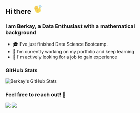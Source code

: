 ## Hi there <img src="./assets/waving.gif" width='30'>

### I am Berkay, a Data Enthusiast with a mathematical background

- :mortar_board: I've just finished Data Science Bootcamp.
- 🌱 I’m currently working on my portfolio and keep learning
- :mag_right: I'm actively looking for a job to gain experience

### GitHub Stats
![Berkay's GitHub Stats](https://github-readme-stats.vercel.app/api?username=Berkay-Bozkurt&show_icons=true&theme=nightowl&hide)


### Feel free to reach out! 🤝
[![](https://img.shields.io/badge/linkedin-%230077B5.svg?style=for-the-badge&logo=linkedin&logoColor=white)](https://www.linkedin.com/in/berkay-bozkurt-32a12521b/)
[![](https://img.shields.io/badge/Gmail-D14836?style=for-the-badge&logo=gmail&logoColor=white)](mailto:berkay.bb.bozkurt@gmail.com)
